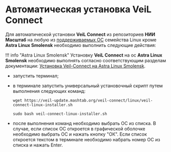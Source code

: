 # Автоматическая установка VeiL Connect

Для автоматической установки **VeiL Connect** из репозиториев **НИИ Масштаб** на любую из [поддерживаемых ОС](../../index.md) семейства Linux кроме **Astra Linux Smolensk** необходимо выполнить следующие действия:

!!! info "Astra Linux Smolensk"
     Установку **VeiL Connect** на ос **Astra Linux Smolensk** необходимо выполнять согласно cоответствующим разделам документации: [Установка Veil-Connect на Astra Linux Smolensk](smolensk.md).
 
- запустить терминал;

- в терминале запустить универсальный установочный скрипт путем выполнения следующих команд:

     `wget https://veil-update.mashtab.org/veil-connect/linux/veil-connect-linux-installer.sh`  
     
     `sudo bash veil-connect-linux-installer.sh`


- после выполнения команд необходимо выбрать ОС из списка. В случае, если список ОС откроется в графической оболочке необходимо выбрать ОС и нажать кнопку "ОК". Если список откроется текстом в терминале необходимо набрать номер ОС из списка и нажать Enter. 
